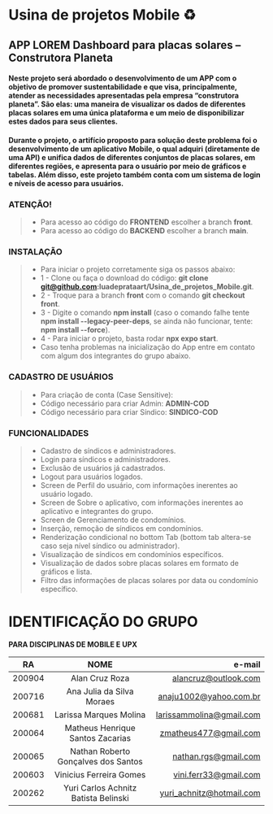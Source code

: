 # Usina de projetos Mobile ♻️
## APP LOREM Dashboard para placas solares – Construtora Planeta
#### Neste projeto será abordado o desenvolvimento de um APP com o objetivo de promover sustentabilidade e que visa, principalmente, atender as necessidades apresentadas pela empresa “construtora planeta”. São elas: uma maneira de visualizar os dados de diferentes placas solares em uma única plataforma e um meio de disponibilizar estes dados para seus clientes. 
#### Durante o projeto, o artifício proposto para solução deste problema foi o desenvolvimento de um aplicativo Mobile, o qual adquiri (diretamente de uma API) e unifica dados de diferentes conjuntos de placas solares, em diferentes regiões, e apresenta para o usuário por meio de gráficos e tabelas. Além disso, este projeto também conta com um sistema de login e níveis de acesso para usuários.

### ATENÇÃO!
>  * Para acesso ao código do **FRONTEND** escolher a branch **front**.
>  * Para acesso ao código do **BACKEND** escolher a branch **main**.

### INSTALAÇÃO
>  * Para iniciar o projeto corretamente siga os passos abaixo:
>  * 1 - Clone ou faça o download do código: **git clone git@github.com:luadeprataart/Usina_de_projetos_Mobile.git**.
>  * 2 - Troque para a branch **front** com o comando **git checkout front**.
>  * 3 - Digite o comando **npm install** (caso o comando falhe tente **npm install --legacy-peer-deps**, se ainda não funcionar, tente: **npm install --force**).
>  * 4 - Para iniciar o projeto, basta rodar **npx expo start**.
>  * Caso tenha problemas na inicialização do App entre em contato com algum dos integrantes do grupo abaixo.


### CADASTRO DE USUÁRIOS
>  * Para criação de conta (Case Sensitive):
>  * Código necessário para criar Admin: **ADMIN-COD**
>  * Código necessário para criar Síndico: **SINDICO-COD**

### FUNCIONALIDADES
>  * Cadastro de síndicos e administradores.
>  * Login para síndicos e administradores.
>  * Exclusão de usuários já cadastrados.
>  * Logout para usuários logados.
>  * Screen de Perfil do usuário, com informações inerentes ao usuário logado.
>  * Screen de Sobre o aplicativo, com informações inerentes ao aplicativo e integrantes do grupo.
>  * Screen de Gerenciamento de condomínios.
>  * Inserção, remoção de síndicos em condomínios.
>  * Renderização condicional no bottom Tab (bottom tab altera-se caso seja nível síndico ou administrador).
>  * Visualização de síndicos em condomínios específicos.
>  * Visualização de dados sobre placas solares em formato de gráficos e lista.
>  * Filtro das informações de placas solares por data ou condomínio específico.

# **IDENTIFICAÇÃO DO GRUPO**
**PARA DISCIPLINAS DE MOBILE E UPX**

|   RA   |                 NOME                 |         e-mail           |
|--------|:------------------------------------:|-------------------------:|
| 200904 | Alan Cruz Roza                       | alancruz@outlook.com     |
| 200716 | Ana Julia da Silva Moraes            | anaju1002@yahoo.com.br   |
| 200681 | Larissa Marques Molina               | larissammolina@gmail.com |
| 200064 | Matheus Henrique Santos Zacarias     | zmatheus477@gmail.com    |
| 200065 | Nathan Roberto Gonçalves dos Santos  | nathan.rgs@gmail.com     |
| 200603 | Vinicius Ferreira Gomes              | vini.ferr33@gmail.com    |
| 200262 | Yuri Carlos Achnitz Batista Belinski | yuri_achnitz@hotmail.com |



